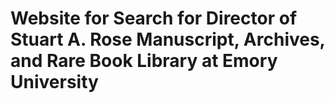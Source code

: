 # Website for Search for Director of Stuart A. Rose Manuscript, Archives, and Rare Book Library at Emory University
